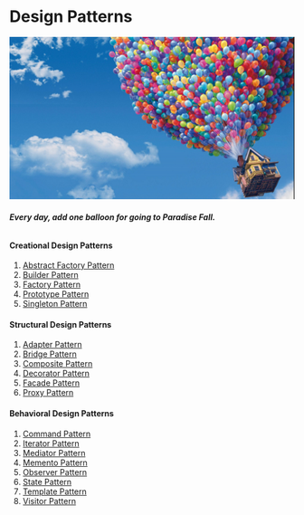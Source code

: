 # Design Patterns
![img_1.png](img_1.png)

 ###### _**Every day, add one balloon for going to Paradise Fall.**_

#### Creational Design Patterns


1) [Abstract Factory Pattern](https://github.com/MedetHasanUgurlu/Design-Patterns/tree/master/src/main/java/org/medron/abstractfactorypattern)
2) [Builder Pattern](https://github.com/MedetHasanUgurlu/Design-Patterns/tree/master/src/main/java/org/medron/builderpattern)
3) [Factory Pattern](https://github.com/MedetHasanUgurlu/Design-Patterns/tree/master/src/main/java/org/medron/factorypattern)
4) [Prototype Pattern](https://github.com/MedetHasanUgurlu/Design-Patterns/tree/master/src/main/java/org/medron/prototype)
5) [Singleton Pattern](https://github.com/MedetHasanUgurlu/Design-Patterns/tree/master/src/main/java/org/medron/singletonpattern)

#### Structural Design Patterns

1) [Adapter Pattern](https://github.com/MedetHasanUgurlu/Design-Patterns/tree/master/src/main/java/org/medron/adapterpattern)
2) [Bridge Pattern](https://github.com/MedetHasanUgurlu/Design-Patterns/tree/master/src/main/java/org/medron/bridgepattern)
3) [Composite Pattern](https://github.com/MedetHasanUgurlu/Design-Patterns/tree/master/src/main/java/org/medron/compositepattern)
4) [Decorator Pattern](https://github.com/MedetHasanUgurlu/Design-Patterns/tree/master/src/main/java/org/medron/decoratorpattern)
5) [Facade Pattern](https://github.com/MedetHasanUgurlu/Design-Patterns/tree/master/src/main/java/org/medron/facadepattern)
6) [Proxy Pattern](https://github.com/MedetHasanUgurlu/Design-Patterns/tree/master/src/main/java/org/medron/proxypattern)

#### Behavioral Design Patterns

1) [Command Pattern](https://github.com/MedetHasanUgurlu/Design-Patterns/tree/master/src/main/java/org/medron/commandpattern)
2) [Iterator Pattern]()
3) [Mediator Pattern]()
4) [Memento Pattern](https://github.com/MedetHasanUgurlu/Design-Patterns/tree/master/src/main/java/org/medron/mementopattern)
5) [Observer Pattern]()
6) [State Pattern](https://github.com/MedetHasanUgurlu/Design-Patterns/tree/master/src/main/java/org/medron/statepattern)
7) [Template Pattern](https://github.com/MedetHasanUgurlu/Design-Patterns/tree/master/src/main/java/org/medron/templatepattern)
8) [Visitor Pattern]()




